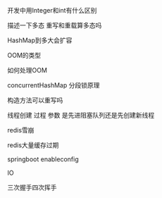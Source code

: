 开发中用Integer和int有什么区别

描述一下多态 重写和重载算多态吗

HashMap到多大会扩容

OOM的类型

如何处理OOM



concurrentHashMap 分段锁原理

构造方法可以重写吗

线程创建 过程 参数 是先进阻塞队列还是先创建新线程

redis雪崩

redis大量缓存过期

springboot enableconfig

IO

三次握手四次挥手

